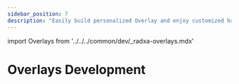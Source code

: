 ```yaml
---
sidebar_position: 7
description: "Easily build personalized Overlay and enjoy customized hardware development"
---
```


import Overlays from '../../../common/dev/\_radxa-overlays.mdx'

# Overlays Development

<Overlays />
